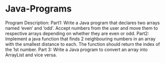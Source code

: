 # Java-Programs
Program Description: Part1: Write a Java program that declares two arrays named ‘even’ and ‘odd’. Accept numbers from the user and move them to respective arrays depending on whether they are even or odd.
Part2: Implement a java function that finds 2 neighbouring numbers in an array with the smallest distance to each. The function should return the index of the 1st number.
Part 3: Write a Java program to convert an array into ArrayList and vice versa.
